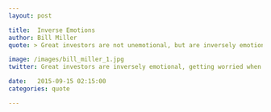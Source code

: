 ```yaml
---
layout: post

title:  Inverse Emotions
author: Bill Miller
quote: > Great investors are not unemotional, but are inversely emotional – they get worried when the market is up and feel good when everyone is worried.

image: /images/bill_miller_1.jpg
twitter: Great investors are inversely emotional, getting worried when the market is up, feeling good when everyone isn't. Bill Miller http://quotes.stockflare.com/

date:   2015-09-15 02:15:00
categories: quote

---
```


